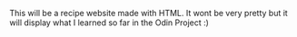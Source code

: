 This will be a recipe website made with HTML. It wont be very pretty but it will display what I learned so far in the Odin Project :)